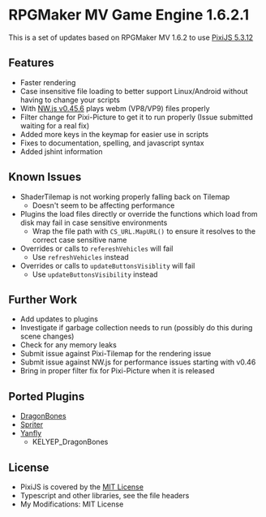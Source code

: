 # RPGMaker MV Game Engine 1.6.2.1

This is a set of updates based on RPGMaker MV 1.6.2 to use [PixiJS 5.3.12](https://github.com/pixijs/pixi.js/releases/tag/v5.3.12)

## Features

- Faster rendering
- Case insensitive file loading to better support Linux/Android without having to change your scripts
- With [NW.js v0.45.6](https://dl.nwjs.io/v0.45.6/) plays webm (VP8/VP9) files properly
- Filter change for Pixi-Picture to get it to run properly (Issue submitted waiting for a real fix)
- Added more keys in the keymap for easier use in scripts
- Fixes to documentation, spelling, and javascript syntax
- Added jshint information

## Known Issues

- ShaderTilemap is not working properly falling back on Tilemap
  - Doesn't seem to be affecting performance
- Plugins the load files directly or override the functions which load from disk may fail in case sensitive environments
  - Wrap the file path with `CS_URL.MapURL()` to ensure it resolves to the correct case sensitive name
- Overrides or calls to `refereshVehicles` will fail
  - Use `refreshVehicles` instead
- Overrides or calls to `updateButtonsVisiblity` will fail
  - Use `updateButtonsVisibility` instead

## Further Work

- Add updates to plugins
- Investigate if garbage collection needs to run (possibly do this during scene changes)
- Check for any memory leaks
- Submit issue against Pixi-Tilemap for the rendering issue
- Submit issue against NW.js for performance issues starting with v0.46
- Bring in proper filter fix for Pixi-Picture when it is released

## Ported Plugins

- [DragonBones](https://github.com/DragonBones/DragonBonesJS/tree/master/Pixi/5.x)
- [Spriter](https://github.com/AlexanderKanakis/RPGMV/blob/master/Spriter.js)
- [Yanfly](https://yanflyengineplugins.itch.io/free-starter-pack-essentials)
  - KELYEP_DragonBones

## License

- PixiJS is covered by the [MIT License](https://github.com/pixijs/pixi.js/blob/dev/LICENSE)
- Typescript and other libraries, see the file headers
- My Modifications: MIT License
